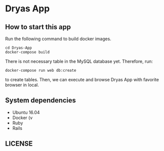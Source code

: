 # Dryas App
## How to start this app
Run the following command to build docker images.
```
cd Dryas-App
docker-compose build
```

There is not necessary table in the MySQL database yet. Therefore, run:
```
docker-compose run web db:create
```
to create tables. Then, we can execute and browse Dryas App with favorite browser in local.

## System dependencies
- Ubuntu 16.04
- Docker (v
- Ruby
- Rails

## LICENSE
